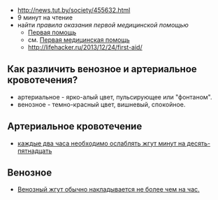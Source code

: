 * http://news.tut.by/society/455632.html
* 9 минут на чтение
* найти _правила оказания первой медицинской помощью_
  * [Первая помощь](https://ru.wikipedia.org/wiki/%D0%9F%D0%B5%D1%80%D0%B2%D0%B0%D1%8F_%D0%BF%D0%BE%D0%BC%D0%BE%D1%89%D1%8C)
  * см. [Первая медицинская помощь](https://ru.wikipedia.org/wiki/%D0%9F%D0%B5%D1%80%D0%B2%D0%B0%D1%8F_%D0%BC%D0%B5%D0%B4%D0%B8%D1%86%D0%B8%D0%BD%D1%81%D0%BA%D0%B0%D1%8F_%D0%BF%D0%BE%D0%BC%D0%BE%D1%89%D1%8C)
  * http://lifehacker.ru/2013/12/24/first-aid/

## Как различить венозное и артериальное кровотечения?

* артериальное - ярко-алый цвет, пульсирующее или "фонтаном".
* венозное - темно-красный цвет, вишневый, спокойное.

## Артериальное кровотечение

* [каждые два часа необходимо ослаблять жгут минут на десять-пятнадцать][first-aid-art]
 
[first-aid-art]: http://inmedo.ru/first-aid/2013/02/01/kak-razlichit-arterialnoe-i-venoznoe-krovotechenie.html

## Венозное

* [Венозный жгут обычно накладывается не более чем на час.][first-aid-art]
